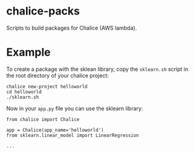 # chalice-packs

Scripts to build packages for Chalice (AWS lambda).

# Example

To create a package with the sklean library, copy the `sklearn.sh` script in the root directory of your chalice project:

```
chalice new-project helloworld
cd helloworld
./sklearn.sh
```

Now in your `app.py` file you can use the sklearn library:

```
from chalice import Chalice

app = Chalice(app_name='helloworld')
from sklearn.linear_model import LinearRegression

...
```
